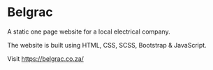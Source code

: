 # Belgrac
A static one page website for a local electrical company.

The website is built using HTML, CSS, SCSS, Bootstrap & JavaScript.

Visit https://belgrac.co.za/
